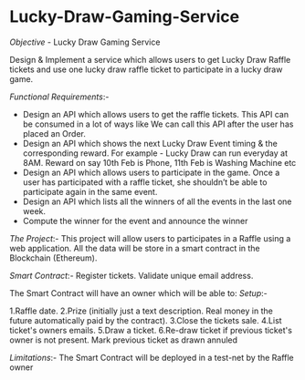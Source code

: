 # Lucky-Draw-Gaming-Service

*Objective* - Lucky Draw Gaming Service

Design & Implement a service which allows users to get Lucky Draw Raffle tickets
and use one lucky draw raffle ticket to participate in a lucky draw game.

*Functional Requirements*:-

- Design an API which allows users to get the raffle tickets. This API can be
consumed in a lot of ways like We can call this API after the user has placed
an Order.
- Design an API which shows the next Lucky Draw Event timing & the
corresponding reward. For example - Lucky Draw can run everyday at 8AM.
Reward on say 10th Feb is Phone, 11th Feb is Washing Machine etc
- Design an API which allows users to participate in the game. Once a user
has participated with a raffle ticket, she shouldn’t be able to participate
again in the same event.
- Design an API which lists all the winners of all the events in the last one
week.
- Compute the winner for the event and announce the winner


*The Project*:-
This project will allow users to participates in a Raffle using a web application. All the data will be store in a smart contract in the Blockchain (Ethereum).

*Smart Contract*:-
Register tickets. Validate unique email address.

The Smart Contract will have an owner which will be able to:
*Setup*:-

1.Raffle date.
2.Prize (initially just a text description. Real money in the future automatically paid by the contract).
3.Close the tickets sale.
4.List ticket's owners emails.
5.Draw a ticket.
6.Re-draw ticket if previous ticket's owner is not present. Mark previous ticket as drawn annuled

*Limitations*:-
The Smart Contract will be deployed in a test-net by the Raffle owner
